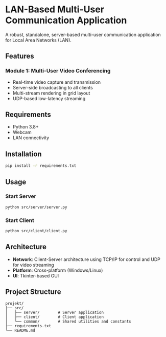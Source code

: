 # LAN-Based Multi-User Communication Application

A robust, standalone, server-based multi-user communication application for Local Area Networks (LAN).

## Features

### Module 1: Multi-User Video Conferencing
- Real-time video capture and transmission
- Server-side broadcasting to all clients
- Multi-stream rendering in grid layout
- UDP-based low-latency streaming

## Requirements

- Python 3.8+
- Webcam
- LAN connectivity

## Installation

```bash
pip install -r requirements.txt
```

## Usage

### Start Server
```bash
python src/server/server.py
```

### Start Client
```bash
python src/client/client.py
```

## Architecture

- **Network**: Client-Server architecture using TCP/IP for control and UDP for video streaming
- **Platform**: Cross-platform (Windows/Linux)
- **UI**: Tkinter-based GUI

## Project Structure

```
projekt/
├── src/
│   ├── server/        # Server application
│   ├── client/        # Client application
│   └── common/        # Shared utilities and constants
├── requirements.txt
└── README.md
```
